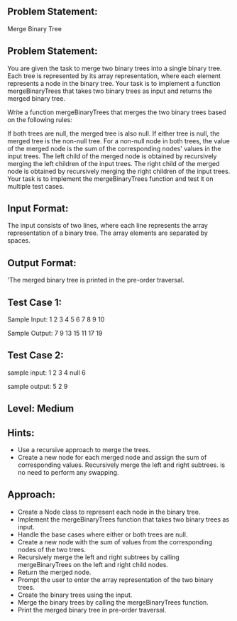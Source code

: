 ## Problem Statement:
Merge Binary Tree

## Problem Statement:
You are given the task to merge two binary trees into a single binary tree. Each tree is represented by its array representation, where each element represents a node in the binary tree. Your task is to implement a function mergeBinaryTrees that takes two binary trees as input and returns the merged binary tree.

Write a function mergeBinaryTrees that merges the two binary trees based on the following rules:

If both trees are null, the merged tree is also null.
If either tree is null, the merged tree is the non-null tree.
For a non-null node in both trees, the value of the merged node is the sum of the corresponding nodes' values in the input trees.
The left child of the merged node is obtained by recursively merging the left children of the input trees.
The right child of the merged node is obtained by recursively merging the right children of the input trees.
Your task is to implement the mergeBinaryTrees function and test it on multiple test cases.


## Input Format:
The input consists of two lines, where each line represents the array representation of a binary tree. The array elements are separated by spaces.


## Output Format:
'The merged binary tree is printed in the pre-order traversal.

## Test Case 1:
Sample Input:
1 2 3 4 5
6 7 8 9 10

Sample Output:
7
9
13
15
11
17
19




## Test Case 2:
sample input: 
1 2 3
4 null 6

sample output:
5
2
9


## Level: Medium

## Hints:
- Use a recursive approach to merge the trees.
- Create a new node for each merged node and assign the sum of corresponding values.
Recursively merge the left and right subtrees. is no need to perform any swapping.

## Approach:
- Create a Node class to represent each node in the binary tree.
- Implement the mergeBinaryTrees function that takes two binary trees as input.
- Handle the base cases where either or both trees are null.
- Create a new node with the sum of values from the corresponding nodes of the two trees.
- Recursively merge the left and right subtrees by calling mergeBinaryTrees on the left and right child nodes.
- Return the merged node.
- Prompt the user to enter the array representation of the two binary trees.
- Create the binary trees using the input.
- Merge the binary trees by calling the mergeBinaryTrees function.
- Print the merged binary tree in pre-order traversal.